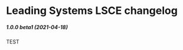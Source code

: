 Leading Systems LSCE changelog
===========================================
##### 1.0.0 beta1 (2021-04-18)

TEST